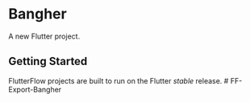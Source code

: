 # Bangher

A new Flutter project.

## Getting Started

FlutterFlow projects are built to run on the Flutter _stable_ release.
#   F F - E x p o r t - B a n g h e r  
 